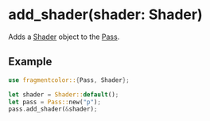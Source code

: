# add_shader(shader: Shader)

Adds a [Shader](https://fragmentcolor.org/api/shader) object to the [Pass](https://fragmentcolor.org/api/pass).

## Example

```rust
use fragmentcolor::{Pass, Shader};

let shader = Shader::default();
let pass = Pass::new("p");
pass.add_shader(&shader);
```
